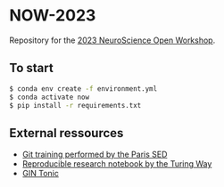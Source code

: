# NOW-2023

Repository for the [2023 NeuroScience Open Workshop](https://open-neuro.org/).

## To start

```bash
$ conda env create -f environment.yml
$ conda activate now
$ pip install -r requirements.txt
```

## External ressources

- [Git training performed by the Paris SED](https://gitlab.inria.fr/git-tutorial/git-tutorial)
- [Reproducible research notebook by the Turing Way](https://the-turing-way.netlify.app/index.html)
- [GIN Tonic](https://gin-tonic.netlify.app/)

